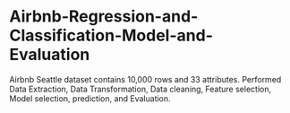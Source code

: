 # Airbnb-Regression-and-Classification-Model-and-Evaluation
Airbnb Seattle dataset contains 10,000 rows and 33 attributes. Performed Data Extraction, Data Transformation, Data cleaning, Feature selection, Model selection, prediction, and Evaluation.
